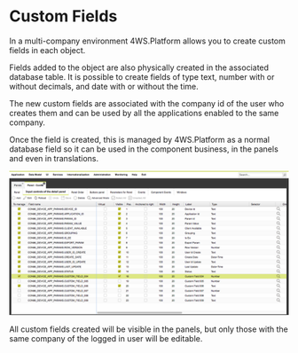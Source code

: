 # Custom Fields

In a multi-company environment 4WS.Platform allows you to create custom fields in each object.

Fields added to the object are also physically created in the associated database table. It is possible to create fields of type text, number with or without decimals, and date with or without the time.

The new custom fields are associated with the company id of the user who creates them and can be used by all the applications enabled to the same company.



Once the field is created, this is managed by 4WS.Platform as a normal database field so it can be used in the component business, in the panels and even in translations.

![](/assets/import2.png)

All custom fields created will be visible in the panels, but only those with the same company of the logged in user will be editable.

